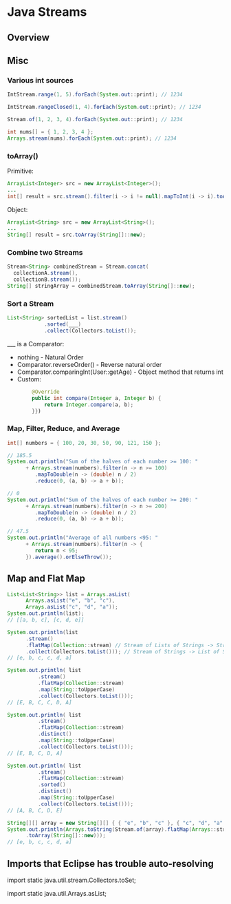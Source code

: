 # Java Streams

## Overview



## Misc

### Various int sources
```java
IntStream.range(1, 5).forEach(System.out::print); // 1234

IntStream.rangeClosed(1, 4).forEach(System.out::print); // 1234

Stream.of(1, 2, 3, 4).forEach(System.out::print); // 1234

int nums[] = { 1, 2, 3, 4 };
Arrays.stream(nums).forEach(System.out::print); // 1234
```

### toArray()
Primitive:
```java
ArrayList<Integer> src = new ArrayList<Integer>();
...
int[] result = src.stream().filter(i -> i != null).mapToInt(i -> i).toArray();
```
Object:
```java
ArrayList<String> src = new ArrayList<String>();
...
String[] result = src.toArray(String[]::new);
```

### Combine two Streams
```java
Stream<String> combinedStream = Stream.concat(
  collectionA.stream(),
  collectionB.stream());
String[] stringArray = combinedStream.toArray(String[]::new);
```

### Sort a Stream
```java
List<String> sortedList = list.stream()
			.sorted(___)
			.collect(Collectors.toList());
```
___ is a Comparator:
- nothing - Natural Order
- Comparator.reverseOrder() - Reverse natural order
- Comparator.comparingInt(User::getAge) - Object method that returns int
- Custom:
```java new Comparator<Integer>() {
        @Override
        public int compare(Integer a, Integer b) {
            return Integer.compare(a, b);
        }})
```


### Map, Filter, Reduce, and Average
```java
int[] numbers = { 100, 20, 30, 50, 90, 121, 150 };

// 185.5
System.out.println("Sum of the halves of each number >= 100: "
      + Arrays.stream(numbers).filter(n -> n >= 100)
         .mapToDouble(n -> (double) n / 2)
         .reduce(0, (a, b) -> a + b));

// 0
System.out.println("Sum of the halves of each number >= 200: "
      + Arrays.stream(numbers).filter(n -> n >= 200)
         .mapToDouble(n -> (double) n / 2)
         .reduce(0, (a, b) -> a + b));

// 47.5
System.out.println("Average of all numbers <95: "
      + Arrays.stream(numbers).filter(n -> {
         return n < 95;
      }).average().orElseThrow());
```

## Map and Flat Map
```java
List<List<String>> list = Arrays.asList(
      Arrays.asList("e", "b", "c"),
      Arrays.asList("c", "d", "a"));
System.out.println(list);
// [[a, b, c], [c, d, e]]

System.out.println(list
      .stream()
      .flatMap(Collection::stream) // Stream of Lists of Strings -> Stream of Strings
      .collect(Collectors.toList())); // Stream of Strings -> List of Strings
// [e, b, c, c, d, a]

System.out.println( list
          .stream()
          .flatMap(Collection::stream)
          .map(String::toUpperCase)
          .collect(Collectors.toList()));
// [E, B, C, C, D, A]

System.out.println( list
          .stream()
          .flatMap(Collection::stream)
          .distinct()
          .map(String::toUpperCase)
          .collect(Collectors.toList()));
// [E, B, C, D, A]

System.out.println( list
          .stream()
          .flatMap(Collection::stream)
          .sorted()
          .distinct()
          .map(String::toUpperCase)
          .collect(Collectors.toList()));
// [A, B, C, D, E]

String[][] array = new String[][] { { "e", "b", "c" }, { "c", "d", "a" } };
System.out.println(Arrays.toString(Stream.of(array).flatMap(Arrays::stream) // Stream of String[] -> Stream of Strings
      .toArray(String[]::new)));
// [e, b, c, c, d, a]
```

## Imports that Eclipse has trouble auto-resolving

import static java.util.stream.Collectors.toSet;

import static java.util.Arrays.asList;

